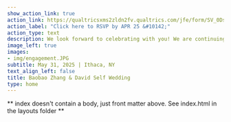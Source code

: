 ```yaml
---
show_action_link: true
action_link: https://qualtricsxms2zldn2fv.qualtrics.com/jfe/form/SV_0Dsc3kM0Lr80SvY
action_label: "Click here to RSVP by APR 25 &#10142;"
action_type: text
description: We look forward to celebrating with you! We are continuing to build this website. Please check back for updates.
image_left: true
images:
- img/engagement.JPG
subtitle: May 31, 2025 | Ithaca, NY
text_align_left: false
title: Baobao Zhang & David Self Wedding
type: home
---
```


** index doesn't contain a body, just front matter above.
See index.html in the layouts folder **




